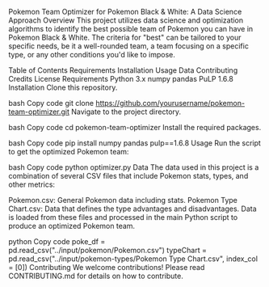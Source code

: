Pokemon Team Optimizer for Pokemon Black & White: A Data Science Approach
Overview
This project utilizes data science and optimization algorithms to identify the best possible team of Pokemon you can have in Pokemon Black & White. The criteria for "best" can be tailored to your specific needs, be it a well-rounded team, a team focusing on a specific type, or any other conditions you'd like to impose.

Table of Contents
Requirements
Installation
Usage
Data
Contributing
Credits
License
Requirements
Python 3.x
numpy
pandas
PuLP 1.6.8
Installation
Clone this repository.

bash
Copy code
git clone https://github.com/yourusername/pokemon-team-optimizer.git
Navigate to the project directory.

bash
Copy code
cd pokemon-team-optimizer
Install the required packages.

bash
Copy code
pip install numpy pandas pulp==1.6.8
Usage
Run the script to get the optimized Pokemon team:

bash
Copy code
python optimizer.py
Data
The data used in this project is a combination of several CSV files that include Pokemon stats, types, and other metrics:

Pokemon.csv: General Pokemon data including stats.
Pokemon Type Chart.csv: Data that defines the type advantages and disadvantages.
Data is loaded from these files and processed in the main Python script to produce an optimized Pokemon team.

python
Copy code
poke_df = pd.read_csv("../input/pokemon/Pokemon.csv")
typeChart = pd.read_csv("../input/pokemon-types/Pokemon Type Chart.csv", index_col = [0])
Contributing
We welcome contributions! Please read CONTRIBUTING.md for details on how to contribute.
